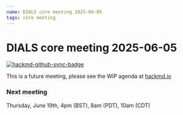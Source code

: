 ```yaml
---
name: DIALS core meeting 2025-06-05
tags: core meeting
---
```


# DIALS core meeting 2025-06-05

[![hackmd-github-sync-badge](https://hackmd.io/I64gOym3RPSRhXj1V_k_5g/badge)](https://hackmd.io/I64gOym3RPSRhXj1V_k_5g)

This is a future meeting, please see the WIP agenda at [hackmd.io](https://hackmd.io/I64gOym3RPSRhXj1V_k_5g)


### Next meeting

Thursday, June 19th, 4pm (BST), 8am (PDT), 10am (CDT)
